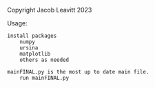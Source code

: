 Copyright Jacob Leavitt 2023

Usage:

    install packages
        numpy
        ursina
        matplotlib
        others as needed

    mainFINAL.py is the most up to date main file. 
        run mainFINAL.py
